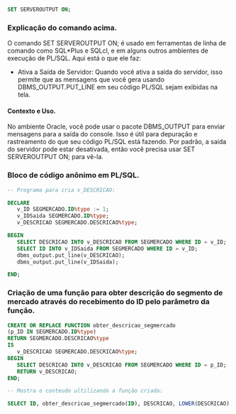 ```sql
SET SERVEROUTPUT ON;
```

### Explicação do comando acima.

O comando SET SERVEROUTPUT ON; é usado em ferramentas de linha de comando como SQL\*Plus e SQLcl, e em alguns outros ambientes de execução de PL/SQL. Aqui está o que ele faz:

-  Ativa a Saída de Servidor: Quando você ativa a saída do servidor, isso permite que as mensagens que você gera usando DBMS_OUTPUT.PUT_LINE em seu código PL/SQL sejam exibidas na tela.

#### Contexto e Uso.

No ambiente Oracle, você pode usar o pacote DBMS_OUTPUT para enviar mensagens para a saída do console. Isso é útil para depuração e rastreamento do que seu código PL/SQL está fazendo. Por padrão, a saída do servidor pode estar desativada, então você precisa usar SET SERVEROUTPUT ON; para vê-la.

### Bloco de código anônimo em PL/SQL.

```SQL
-- Programa para cria v_DESCRICAO:

DECLARE
   v_ID SEGMERCADO.ID%type := 1;
   v_IDSaida SEGMERCADO.ID%type;
   v_DESCRICAO SEGMERCADO.DESCRICAO%type;

BEGIN
   SELECT DESCRICAO INTO v_DESCRICAO FROM SEGMERCADO WHERE ID = v_ID;
   SELECT ID INTO v_IDSaida FROM SEGMERCADO WHERE ID = v_ID;
   dbms_output.put_line(v_DESCRICAO);
   dbms_output.put_line(v_IDSaida);

END;
```

### Criação de uma função para obter descrição do segmento de mercado através do recebimento do ID pelo parâmetro da função.

```sql
CREATE OR REPLACE FUNCTION obter_descricao_segmercado
(p_ID IN SEGMERCADO.ID%type)
RETURN SEGMERCADO.DESCRICAO%type
IS
   v_DESCRICAO SEGMERCADO.DESCRICAO%type;
BEGIN
   SELECT DESCRICAO INTO v_DESCRICAO FROM SEGMERCADO WHERE ID = p_ID;
   RETURN v_DESCRICAO;
END;

-- Mostra o conteudo ultilizando a função criada:

SELECT ID, obter_descricao_segmercado(ID), DESCRICAO, LOWER(DESCRICAO) FROM SEGMERCADO;
```
